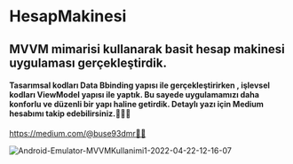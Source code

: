 # HesapMakinesi

## MVVM mimarisi kullanarak basit hesap makinesi uygulaması gerçekleştirdik. 

#### Tasarımsal kodları Data Bbinding yapısı ile gerçekleştirirken , işlevsel kodları ViewModel yapısı ile yaptık. Bu sayede uygulamamızı daha konforlu ve düzenli bir yapı haline getirdik. Detaylı yazı için Medium hesabımı takip edebilirsiniz.🥳🥳🥳 

https://medium.com/@buse93dmr🥳🥳

![Android-Emulator-MVVMKullanimi1-2022-04-22-12-16-07](https://user-images.githubusercontent.com/72807779/164680172-4a4628ed-c065-47c0-867c-c91c60997b38.gif)





